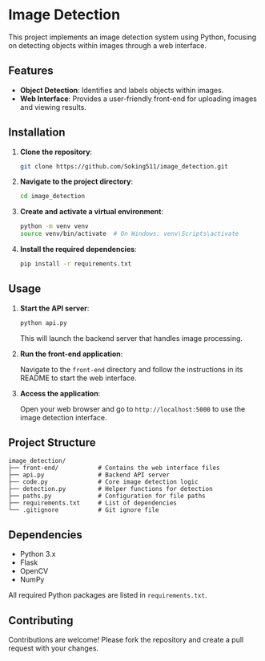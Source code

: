 # Image Detection

This project implements an image detection system using Python, focusing on detecting objects within images through a web interface.

## Features

- **Object Detection**: Identifies and labels objects within images.
- **Web Interface**: Provides a user-friendly front-end for uploading images and viewing results.

## Installation

1. **Clone the repository**:

   ```bash
   git clone https://github.com/Soking511/image_detection.git
   ```

2. **Navigate to the project directory**:

   ```bash
   cd image_detection
   ```

3. **Create and activate a virtual environment**:

   ```bash
   python -m venv venv
   source venv/bin/activate  # On Windows: venv\Scripts\activate
   ```

4. **Install the required dependencies**:

   ```bash
   pip install -r requirements.txt
   ```

## Usage

1. **Start the API server**:

   ```bash
   python api.py
   ```

   This will launch the backend server that handles image processing.

2. **Run the front-end application**:

   Navigate to the `front-end` directory and follow the instructions in its README to start the web interface.

3. **Access the application**:

   Open your web browser and go to `http://localhost:5000` to use the image detection interface.

## Project Structure

```plaintext
image_detection/
├── front-end/           # Contains the web interface files
├── api.py               # Backend API server
├── code.py              # Core image detection logic
├── detection.py         # Helper functions for detection
├── paths.py             # Configuration for file paths
├── requirements.txt     # List of dependencies
└── .gitignore           # Git ignore file
```

## Dependencies

- Python 3.x
- Flask
- OpenCV
- NumPy

All required Python packages are listed in `requirements.txt`.

## Contributing

Contributions are welcome! Please fork the repository and create a pull request with your changes.
